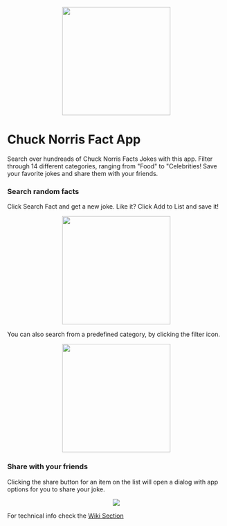 <p align="center"><img src="https://scontent.xx.fbcdn.net/v/t1.15752-0/s320x320/204885689_272178187995882_7888254290715255279_n.png?_nc_cat=111&ccb=1-3&_nc_sid=aee45a&_nc_ohc=OQ9GizRILRQAX9txW19&_nc_ad=z-m&_nc_cid=0&_nc_ht=scontent.xx&tp=30&oh=5eb54217d702b750c36e2926ecd17559&oe=60D8F595" alt="" width="250"></p>


# Chuck Norris Fact App

Search over hundreads of Chuck Norris Facts Jokes with this app. 
Filter through 14 different categories, ranging from "Food" to "Celebrities! Save your favorite jokes and share them with your friends.

### Search random facts

Click Search Fact and get a new joke. Like it? Click Add to List and save it!

<p align="center"><img src="https://user-images.githubusercontent.com/59263016/122779358-2ac4f900-d284-11eb-8897-50b92c9b3211.gif" alt="" width="250"></p>

You can also search from a predefined category, by clicking the filter icon.
<p align="center"><img src="https://user-images.githubusercontent.com/59263016/122779456-44664080-d284-11eb-8396-3022e7007d71.gif" alt="" width="250"></p>

### Share with your friends

Clicking the share button for an item on the list will open a dialog with app options for you to share your joke.
<p align="center"><img src="https://scontent.fcpq2-1.fna.fbcdn.net/v/t1.15752-9/200865298_1344868835914784_2485492165638541031_n.png?_nc_cat=103&ccb=1-3&_nc_sid=ae9488&_nc_ohc=fVaL1soRRYEAX85-BWr&_nc_oc=AQm1q28cSvnuqY4_7R59ew1MAxfxOVdyjS5xNFy5KeO6tgh8QPiYfA69HEFpnyowHJXiW6hAWw-21vSkM25Q3cD0&tn=k34XvduK_M5Fxz4y&_nc_ht=scontent.fcpq2-1.fna&oh=2c75f660e3875874bfe501a26e9ba1f6&oe=60D56E62" ></p>


For technical info check the [Wiki Section](https://github.com/rafael-cagliari/chuck-norris-facts-app/wiki)
